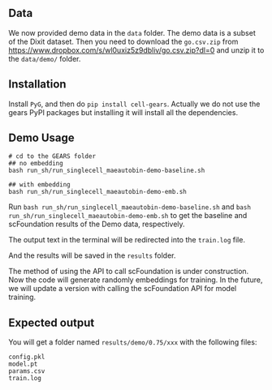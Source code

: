 

## Data
We now provided demo data in the `data` folder. The demo data is a subset of the Dixit dataset. Then you need to  download the `go.csv.zip` from https://www.dropbox.com/s/wl0uxiz5z9dbliv/go.csv.zip?dl=0 and unzip it to the `data/demo/` folder.

## Installation
Install `PyG`, and then do `pip install cell-gears`. Actually we do not use the gears PyPI packages but installing it will install all the dependencies.

## Demo Usage
```
# cd to the GEARS folder
## no embedding
bash run_sh/run_singlecell_maeautobin-demo-baseline.sh

## with embedding
bash run_sh/run_singlecell_maeautobin-demo-emb.sh
```

Run `bash run_sh/run_singlecell_maeautobin-demo-baseline.sh` and `bash run_sh/run_singlecell_maeautobin-demo-emb.sh` to get the baseline and scFoundation results of the Demo data, respectively. 

The output text in the terminal will be redirected into the `train.log` file.

And the results will be saved in the `results` folder.  

The method of using the API to call scFoundation is under construction. Now the code will generate randomly embeddings for training. In the future, we will update a version with calling the scFoundation API for model training.

## Expected output
You will get a folder named `results/demo/0.75/xxx` with the following files:
```
config.pkl
model.pt
params.csv
train.log
```